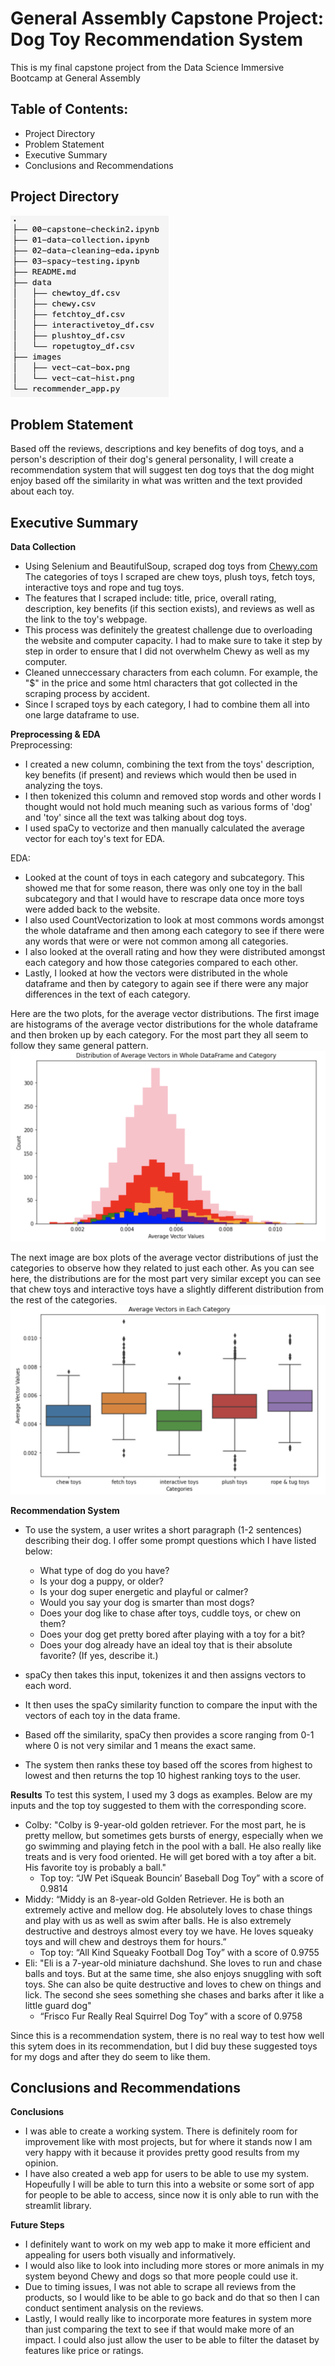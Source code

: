 # General Assembly Capstone Project: Dog Toy Recommendation System
This is my final capstone project from the Data Science Immersive Bootcamp at General Assembly

## Table of Contents:
- Project Directory 
- Problem Statement
- Executive Summary 
- Conclusions and Recommendations

## Project Directory 
![Project Directory](./images/project-directory.png)

## Problem Statement  
Based off the reviews, descriptions and key benefits of dog toys, and a person's description of their dog's general personality, I will create a recommendation system that will suggest ten dog toys that the dog might enjoy based off the similarity in what was written and the text provided about each toy. 

## Executive Summary    
**Data Collection** 
 - Using Selenium and BeautifulSoup, scraped dog toys from [Chewy.com](https://www.chewy.com) The categories of toys I scraped are chew toys, plush toys, fetch toys, interactive toys and rope and tug toys. 
 - The features that I scraped include: title, price, overall rating, description, key benefits (if this section exists), and reviews as well as the link to the toy's webpage. 
 - This process was definitely the greatest challenge due to overloading the website and computer capacity. I had to make sure to take it step by step in order to ensure that I did not overwhelm Chewy as well as my computer. 
 - Cleaned unneccessary characters from each column. For example, the "\$" in the price and some html characters that got collected in the scraping process by accident. 
 - Since I scraped toys by each category, I had to combine them all into one large dataframe to use. 

**Preprocessing & EDA**  
Preprocessing:
 - I created a new column, combining the text from the toys' description, key benefits (if present) and reviews which would then be used in analyzing the toys. 
 - I then tokenized this column and removed stop words and other words I thought would not hold much meaning such as various forms of 'dog' and 'toy' since all the text was talking about dog toys. 
 - I used spaCy to vectorize and then manually calculated the average vector for each toy's text for EDA. 

EDA: 
 - Looked at the count of toys in each category and subcategory. This showed me that for some reason, there was only one toy in the ball subcategory and that I would have to rescrape data once more toys were added back to the website. 
 - I also used CountVectorization to look at most commons words amongst the whole dataframe and then among each category to see if there were any words that were or were not common among all categories. 
 - I also looked at the overall rating and how they were distributed amongst each category and how those categories compared to each other. 
 - Lastly, I looked at how the vectors were distributed in the whole dataframe and then by category to again see if there were any major differences in the text of each category. 
 
 Here are the two plots, for the average vector distributions. The first image are histograms of the average vector distributions for the whole dataframe and then broken up by each category. For the most part they all seem to follow they same general pattern.      
![Average Vector Distribution of Whole Dataframe and Categories](./images/vect-cat-hist.png)   

The next image are box plots of the average vector distributions of just the categories to observe how they related to just each other. As you can see here, the distributions are for the most part very similar except you can see that chew toys and interactive toys have a slightly different distribution from the rest of the categories.     
![Average Vector Distrubtion Boxplots of Each Category](./images/vect-cat-box.png)


**Recommendation System** 
 - To use the system, a user writes a short paragraph (1-2 sentences) describing their dog. I offer some prompt questions which I have listed below:
     - What type of dog do you have?
     - Is your dog a puppy, or older?
     - Is your dog super energetic and playful or calmer?
     - Would you say your dog is smarter than most dogs?
     - Does your dog like to chase after toys, cuddle toys, or chew on them?
     - Does your dog get pretty bored after playing with a toy for a bit?
     - Does your dog already have an ideal toy that is their absolute favorite? (If yes, describe it.)

- spaCy then takes this input, tokenizes it and then assigns vectors to each word. 
- It then uses the spaCy similarity function to compare the input with the vectors of each toy in the data frame. 
- Based off the similarity, spaCy then provides a score ranging from 0-1 where 0 is not very similar and 1 means the exact same. 
- The system then ranks these toy based off the scores from highest to lowest and then returns the top 10 highest ranking toys to the user. 

**Results**
To test this system, I used my 3 dogs as examples. Below are my inputs and the top toy suggested to them with the corresponding score.
- Colby: "Colby is 9-year-old golden retriever. For the most part, he is pretty mellow, but sometimes gets bursts of energy, especially when we go swimming and playing fetch in the pool with a ball. He also really like treats and is very food oriented. He will get bored with a toy after a bit. His favorite toy is probably a ball."
    - Top toy: “JW Pet iSqueak Bouncin’ Baseball Dog Toy” with a score of 0.9814
- Middy: “Middy is an 8-year-old Golden Retriever. He is both an extremely active and mellow dog. He absolutely loves to chase things and play with us as well as swim after balls. He is also extremely destructive and destroys almost every toy we have. He loves squeaky toys and will chew and destroys them for hours.”
    - Top toy: “All Kind Squeaky Football Dog Toy” with a score of 0.9755
- Eli: "Eli is a 7-year-old miniature dachshund. She loves to run and chase balls and toys. But at the same time, she also enjoys snuggling with soft toys. She can also be quite destructive and loves to chew on things and lick. The second she sees something she chases and barks after it like a little guard dog"
    - “Frisco Fur Really Real Squirrel Dog Toy” with a score of 0.9758 
    
Since this is a recommendation system, there is no real way to test how well this sytem does in its recommendation, but I did buy these suggested toys for my dogs and after they do seem to like them.

## Conclusions and Recommendations
**Conclusions**
- I was able to create a working system. There is definitely room for improvement like with most projects, but for where it stands now I am very happy with it because it provides pretty good results from my opinion. 
- I have also created a web app for users to be able to use my system. Hopeufully I will be able to turn this into a website or some sort of app for people to be able to access, since now it is only able to run with the streamlit library. 
  
**Future Steps** 
- I definitely want to work on my web app to make it more efficient and appealing for users both visually and informatively. 
- I would also like to look into including more stores or more animals in my system beyond Chewy and dogs so that more people could use it. 
- Due to timing issues, I was not able to scrape all reviews from the products, so I would like to be able to go back and do that so then I can conduct sentiment analysis on the reviews.
- Lastly, I would really like to incorporate more features in system more than just comparing the text to see if that would make more of an impact. I could also just allow the user to be able to filter the dataset by features like price or ratings. 


